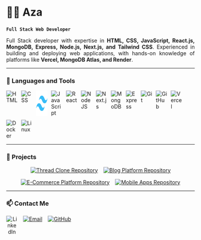 # 🐱‍👤 Aza

**`Full Stack Web Developer`**

<div align="justify">
Full Stack developer with expertise in <strong>HTML, CSS, JavaScript, React.js, MongoDB, Express, Node.js, Next.js, and Tailwind CSS</strong>. Experienced in building and deploying web applications, with hands-on knowledge of platforms like <strong>Vercel, MongoDB Atlas, and Render</strong>.
</div>

---

### 🧰 Languages and Tools

<div align="left" style="display: flex; flex-wrap: wrap; gap: 10px;">
    <img alt="HTML" width="30px" src="https://cdn.jsdelivr.net/gh/devicons/devicon/icons/html5/html5-plain.svg" />
    <img alt="CSS" width="30px" src="https://cdn.jsdelivr.net/gh/devicons/devicon/icons/css3/css3-plain.svg" />
    <img alt="TailwindCSS" width="30px" src="https://github.com/devicons/devicon/blob/v2.16.0/icons/tailwindcss/tailwindcss-original.svg" />
    <img alt="JavaScript" width="30px" src="https://cdn.jsdelivr.net/gh/devicons/devicon/icons/javascript/javascript-plain.svg" />
    <img alt="React" width="30px" src="https://cdn.jsdelivr.net/gh/devicons/devicon/icons/react/react-original.svg" />
    <img alt="NodeJS" width="30px" src="https://cdn.jsdelivr.net/gh/devicons/devicon/icons/nodejs/nodejs-original.svg" />
    <img alt="Next.js" width="30px" src="https://cdn.jsdelivr.net/gh/devicons/devicon/icons/nextjs/nextjs-original.svg" />
    <img alt="MongoDB" width="30px" src="https://cdn.jsdelivr.net/gh/devicons/devicon/icons/mongodb/mongodb-plain.svg" />
    <img alt="Express" width="30px" src="https://cdn.jsdelivr.net/gh/devicons/devicon/icons/express/express-original.svg" />
    <img alt="Git" width="30px" src="https://cdn.jsdelivr.net/gh/devicons/devicon/icons/git/git-original.svg" />
    <img alt="GitHub" width="30px" src="https://cdn.jsdelivr.net/gh/devicons/devicon/icons/github/github-original.svg" />
    <img alt="Vercel" width="30px" src="https://cdn.jsdelivr.net/gh/devicons/devicon/icons/vercel/vercel-original.svg" />
    <img alt="Docker" width="30px" src="https://cdn.jsdelivr.net/gh/devicons/devicon/icons/docker/docker-original.svg" />
    <img alt="Linux" width="30px" src="https://cdn.jsdelivr.net/gh/devicons/devicon/icons/linux/linux-original.svg" />
</div>

---

### 📂 Projects

<div align="center" style="display: flex; flex-wrap: wrap; justify-content: center; gap: 15px;">
    <a href="https://github.com/AZWALUWU/Thread-Clone">
        <img src="https://github-readme-stats.vercel.app/api/pin/?username=AZWALUWU&repo=Thread-Clone" alt="Thread Clone Repository" width="400px" />
    </a>
    <a href="https://github.com/AZWALUWU/Blog-Platform">
        <img src="https://github-readme-stats.vercel.app/api/pin/?username=AZWALUWU&repo=Blog-Platform" alt="Blog Platform Repository" width="400px" />
    </a>
    <a href="https://github.com/AZWALUWU/ECommerce-Platform">
        <img src="https://github-readme-stats.vercel.app/api/pin/?username=AZWALUWU&repo=ECommerce-Platform" alt="E-Commerce Platform Repository" width="400px" />
    </a>
    <a href="https://github.com/AZWALUWU/Mobile-Apps">
        <img src="https://github-readme-stats.vercel.app/api/pin/?username=AZWALUWU&repo=Mobile-Apps" alt="Mobile Apps Repository" width="400px" />
    </a>
</div>

---

### 📫 Contact Me

<div align="center" style="display: flex; flex-wrap: wrap; gap: 15px;>
    <a href="https://linkedin.com/in/azwa-luwu" target="_blank">
        <img alt="LinkedIn" width="30px" src="https://cdn.jsdelivr.net/gh/devicons/devicon/icons/linkedin/linkedin-original.svg" />
    </a>
    <a href="mailto:azwaluwu472@gmail.com">
        <img alt="Email" width="30px" src="https://cdn-icons-png.flaticon.com/512/732/732200.png" />
    </a>
    <a href="https://github.com/AZWALUWU" target="_blank">
        <img alt="GitHub" width="30px" src="https://cdn.jsdelivr.net/gh/devicons/devicon/icons/github/github-original.svg" />
    </a>
</div>
